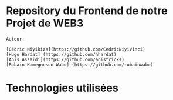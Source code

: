 # Repository du Frontend de notre Projet de WEB3

    Auteur: 

    [Cédric Niyikiza](https://github.com/CedricNiyiVinci)
    [Hugo Hardat] (https://github.com/hhardat)
    [Anis Assaidi](https://github.com/anistricks)
    [Rubain Kamegneson Wabo] (https://github.com/rubainwabo)
    
# Technologies utilisées

